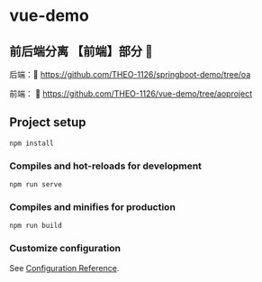 # vue-demo
## 前后端分离 【前端】部分 🤖

后端：🎠
https://github.com/THEO-1126/springboot-demo/tree/oa

前端： 🦄
https://github.com/THEO-1126/vue-demo/tree/aoproject

## Project setup
```
npm install
```

### Compiles and hot-reloads for development
```
npm run serve
```

### Compiles and minifies for production
```
npm run build
```

### Customize configuration
See [Configuration Reference](https://cli.vuejs.org/config/).
